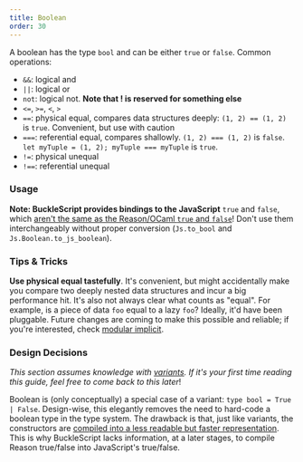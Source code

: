 ```yaml
---
title: Boolean
order: 30
---
```


A boolean has the type `bool` and can be either `true` or `false`. Common operations:

- `&&`: logical and
- `||`: logical or
- `not`: logical not. **Note that ! is reserved for something else**
- `<=`, `>=`, `<`, `>`
- `==`: physical equal, compares data structures deeply: `(1, 2) == (1, 2)` is `true`. Convenient, but use with caution
- `===`: referential equal, compares shallowly. `(1, 2) === (1, 2)` is `false`. `let myTuple = (1, 2); myTuple === myTuple` is `true`.
- `!=`: physical unequal
- `!==`: referential unequal

### Usage

**Note: BuckleScript provides bindings to the JavaScript** `true` and `false`, which [aren't the same as the Reason/OCaml `true` and `false`](http://bucklescript.github.io/bucklescript/Manual.html#_boolean)! Don't use them interchangeably without proper conversion (`Js.to_bool` and `Js.Boolean.to_js_boolean`).

### Tips & Tricks

**Use physical equal tastefully**. It's convenient, but might accidentally make you compare two deeply nested data structures and incur a big performance hit. It's also not always clear what counts as "equal". For example, is a piece of data `foo` equal to a lazy `foo`? Ideally, it'd have been pluggable. Future changes are coming to make this possible and reliable; if you're interested, check [modular implicit](https://www.reddit.com/r/ocaml/comments/2vyk10/modular_implicits/).

### Design Decisions

_This section assumes knowledge with [variants](/guide/language/variant). If it's your first time reading this guide, feel free to come back to this later_!

Boolean is (only conceptually) a special case of a variant: `type bool = True | False`. Design-wise, this elegantly removes the need to hard-code a boolean type in the type system. The drawback is that, just like variants, the constructors are [compiled into a less readable but faster representation](https://reasonml.github.io/try/?reason=DYUwLgBAhhC8FgE4FcRA). This is why BuckleScript lacks information, at a later stages, to compile Reason true/false into JavaScript's true/false.

